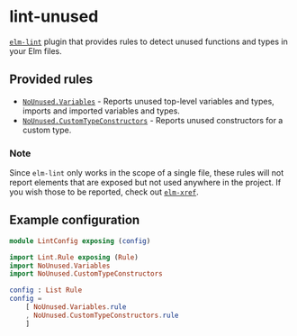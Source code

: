 # lint-unused

[`elm-lint`](https://package.elm-lang.org/packages/jfmengels/elm-lint/latest)
plugin that provides rules to detect unused functions and types in your Elm files.

## Provided rules

- [`NoUnused.Variables`](./NoUnused-Variables) - Reports unused top-level variables and types, imports and imported variables and types.
- [`NoUnused.CustomTypeConstructors`](./NoUnused-CustomTypeConstructors) - Reports unused constructors for a custom type.

### Note

Since `elm-lint` only works in the scope of a single file, these rules
will not report elements that are exposed but not used anywhere in the project.
If you wish those to be reported, check out [`elm-xref`](https://github.com/zwilias/elm-xref).

## Example configuration

```elm
module LintConfig exposing (config)

import Lint.Rule exposing (Rule)
import NoUnused.Variables
import NoUnused.CustomTypeConstructors

config : List Rule
config =
    [ NoUnused.Variables.rule
    , NoUnused.CustomTypeConstructors.rule
    ]
```
